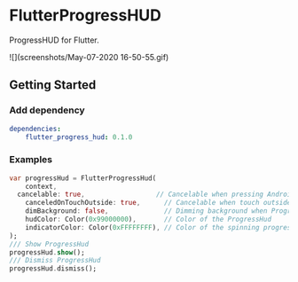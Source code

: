 # FlutterProgressHUD

ProgressHUD for Flutter.

![](screenshots/May-07-2020 16-50-55.gif)

## Getting Started

### Add dependency

```yaml
dependencies:
	flutter_progress_hud: 0.1.0
```

### Examples

```dart
var progressHud = FlutterProgressHud(
	context,
  cancelable: true,                  // Cancelable when pressing Android back key
	canceledOnTouchOutside: true,      // Cancelable when touch outside of the ProgressHud
	dimBackground: false,              // Dimming background when ProgressHud is showing
	hudColor: Color(0x99000000),       // Color of the ProgressHud
	indicatorColor: Color(0xFFFFFFFF), // Color of the spinning progress indicator
);
/// Show ProgressHud
progressHud.show();
/// Dismiss ProgressHud
progressHud.dismiss();
```

